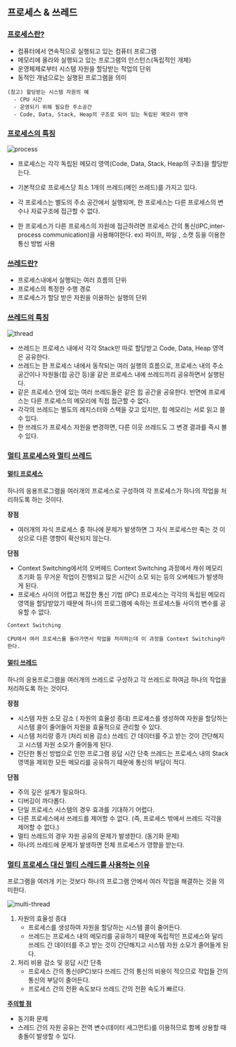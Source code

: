 ## 프로세스 & 쓰레드



### <u>프로세스란?</u>

- 컴퓨터에서 연속적으로 실행되고 있는 컴퓨터 프로그램
- 메모리에 올라와 실행되고 있는 프로그램의 인스턴스(독립적인 개체)
- 운영체제로부터 시스템 자원을 할당받는 작업의 단위
- 동적인 개념으로는 실행된 프로그램을 의미

~~~
(참고) 할당받는 시스템 자원의 예
  - CPU 시간
  - 운영되기 위해 필요한 주소공간
  - Code, Data, Stack, Heap의 구조로 되어 있는 독립된 메모리 영역
~~~



### <u>프로세스의 특징</u>

![process](C:\Users\jyb63\Desktop\취업스터디\1st\BJY\resource\process.jpg)

- 프로세스는 각각 독립된 메모리 영역(Code, Data, Stack, Heap의 구조)을 할당받는다.

- 기본적으로 프로세스당 최소 1개의 쓰레드(메인 쓰레드)를 가지고 있다.

- 각 프로세스는 별도의 주소 공간에서 실행되며, 한 프로세스는 다른 프로세스의 변수나 자료구조에 접근할 수 없다.

- 한 프로세스가 다른 프로세스의 자원에 접근하려면 프로세스 간의 통신(IPC,inter-process communication)을 사용해야한다. ex) 파이프, 파일 , 소캣 등을 이용한 통신 방법 사용

  

### <u>쓰레드란?</u>

* 프로세스내에서 실행되는 여러 흐름의 단위
* 프로세스의 특정한 수행 경로
* 프로세스가 할당 받은 자원을 이용하는 실행의 단위



### <u>쓰레드의 특징</u>

![thread](C:\Users\jyb63\Desktop\취업스터디\1st\BJY\resource\thread.jpg)

- 쓰레드는 프로세스 내에서 각각 Stack만 따로 할당받고 Code, Data, Heap 영역은 공유한다.
- 쓰레드는 한 프로세스 내에서 동작되는 여러 실행의 흐름으로, 프로세스 내의 주소 공간이나 자원들(힙 공간 등)을 같은 프로세스 내에 쓰레드끼리 공유하면서 실행된다.
- 같은 프로세스 안에 있는 여러 쓰레드들은 같은 힙 공간을 공유한다. 반면에 프로세스는 다른 프로세스의 메모리에 직접 접근할 수 없다.
- 각각의 쓰레드는 별도의 레지스터와 스택을 갖고 있지만, 힙 메모리는 서로 읽고 쓸 수 있다.
- 한 쓰레드가 프로세스 자원을 변경하면, 다른 이웃 쓰레드도 그 변경 결과를 즉시 볼 수 있다.



### <u>멀티 프로세스와 멀티 쓰레드</u>

#### <u>멀티 프로세스</u>

하나의 응용프로그램을 여러개의 프로세스로 구성하여 각 프로세스가 하나의 작업을 처리하도록 하는 것이다.

**장점**

- 여러개의 자식 프로세스 중 하나에 문제가 발생하면 그 자식 프로세스만 죽는 것 이상으로 다른 영향이 확산되지 않는다.

**단점**

* Context Switching에서의 오버헤드
  Context Switching 과정에서 캐쉬 메모리 초기화 등 무거운 작업이 진행되고 많은 시간이 소모 되는 등의 오버헤드가 발생하게 된다.
* 프로세스 사이의 어렵고 복잡한 통신 기법 (IPC)
  프로세스는 각각의 독립된 메모리 영역을 할당받았기 때문에 하나의 프로그램에 속하는 프로세스들 사이의 변수를 공유할 수 없다.

~~~
Context Switching

CPU에서 여러 프로세스를 돌아가면서 작업을 처리하는데 이 과정을 Context Switching라 한다.
~~~



#### <u>멀티 쓰레드</u>

하나의 응용프로그램을 여러개의 쓰레드로 구성하고 각 쓰레드로 하여금 하나의 작업을 처리하도록 하는 것이다.

**장점**

- 시스템 자원 소모 감소 ( 자원의 효율성 증대)
  프로세스를 생성하여 자원을 할당하는 시스템 콜이 줄어들어 자원을 효율적으로 관리할 수 있다.
- 시스템 처리량 증가 (처리 비용 감소)
  쓰레드 간 데이터를 주고 받는 것이 간단해지고 시스템 자원 소모가 줄어들게 된다.
- 간단한 통신 방법으로 인한 프로그램 응답 시간 단축
  쓰레드는 프로세스 내의 Stack영역을 제외한 모든 메모리를 공유하기 때문에 통신의 부담이 적다.

**단점**

- 주의 깊은 설계가 필요하다.
- 디버깅이 까다롭다.
- 단일 프로세스 시스템의 경우 효과를 기대하기 어렵다.
- 다른 프로세스에서 쓰레드를 제어할 수 없다. (즉, 프로세스 밖에서 쓰레드 각각을 제어할 수 없다.)
- 멀티 쓰레드의 경우 자원 공유의 문제가 발생한다. (동기화 문제)
- 하나의 쓰레드에 문제가 발생하면 전체 프로세스가 영향을 받는다.



### <u>멀티 프로세스 대신 멀티 스레드를 사용하는 이유</u>

프로그램을 여러개 키는 것보다 하나의 프로그램 안에서 여러 작업을 해결하는 것을 의미한다.

![multi-thread](C:\Users\jyb63\Desktop\취업스터디\1st\BJY\resource\multi_thread.jpg)

1. 자원의 효율성 증대
   * 프로세스를 생성하여 자원을 할당하는 시스템 콜이 줄어든다.
   * 쓰레드는 프로세스 내의 메모리를 공유하기 때문에 독립적인 프로세스와 달리 쓰레드 간 데이터를 주고 받는 것이 간단해지고 시스템 자원 소모가 줄어들게 된다. 
2. 처리 비용 감소 및 응답 시간 단축
   * 프로세스 간의 통신(IPC)보다 쓰레드 간의 통신의 비용이 적으므로 작업들 간의 통신의 부담이 줄어든다.
   * 프로세스 간의 전환 속도보다 쓰레드 간의 전환 속도가 빠르다.

**<u>주의할 점</u>**

- 동기화 문제
- 스레드 간의 자원 공유는 전역 변수(데이터 세그먼트)를 이용하므로 함께 상용할 때 충돌이 발생할 수 있다.